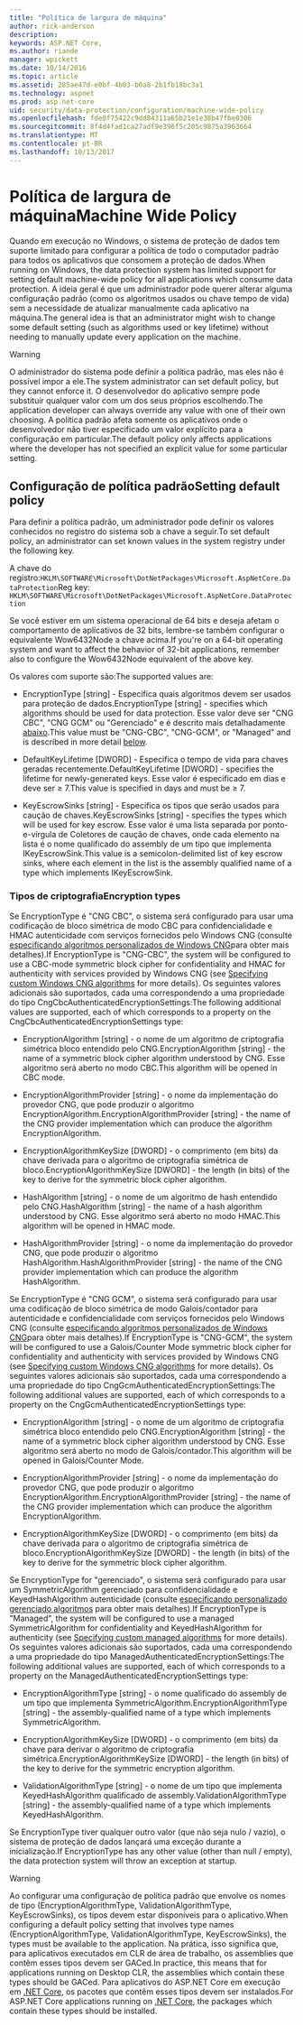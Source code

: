 ```yaml
---
title: "Política de largura de máquina"
author: rick-anderson
description: 
keywords: ASP.NET Core,
ms.author: riande
manager: wpickett
ms.date: 10/14/2016
ms.topic: article
ms.assetid: 285ae47d-e0bf-4b03-b0a8-2b1fb18bc3a1
ms.technology: aspnet
ms.prod: asp.net-core
uid: security/data-protection/configuration/machine-wide-policy
ms.openlocfilehash: fde8f75422c9dd84311a65b21e1e38b47fbe0306
ms.sourcegitcommit: 8f4d4fad1ca27adf9e396f5c205c9875a3963664
ms.translationtype: MT
ms.contentlocale: pt-BR
ms.lasthandoff: 10/13/2017
---
```

# <a name="machine-wide-policy"></a><span data-ttu-id="70a04-103">Política de largura de máquina</span><span class="sxs-lookup"><span data-stu-id="70a04-103">Machine Wide Policy</span></span>

<a name="data-protection-configuration-machinewidepolicy"></a>

<span data-ttu-id="70a04-104">Quando em execução no Windows, o sistema de proteção de dados tem suporte limitado para configurar a política de todo o computador padrão para todos os aplicativos que consomem a proteção de dados.</span><span class="sxs-lookup"><span data-stu-id="70a04-104">When running on Windows, the data protection system has limited support for setting default machine-wide policy for all applications which consume data protection.</span></span> <span data-ttu-id="70a04-105">A ideia geral é que um administrador pode querer alterar alguma configuração padrão (como os algoritmos usados ou chave tempo de vida) sem a necessidade de atualizar manualmente cada aplicativo na máquina.</span><span class="sxs-lookup"><span data-stu-id="70a04-105">The general idea is that an administrator might wish to change some default setting (such as algorithms used or key lifetime) without needing to manually update every application on the machine.</span></span>

>[!WARNING]
> <span data-ttu-id="70a04-106">O administrador do sistema pode definir a política padrão, mas eles não é possível impor a ele.</span><span class="sxs-lookup"><span data-stu-id="70a04-106">The system administrator can set default policy, but they cannot enforce it.</span></span> <span data-ttu-id="70a04-107">O desenvolvedor do aplicativo sempre pode substituir qualquer valor com um dos seus próprios escolhendo.</span><span class="sxs-lookup"><span data-stu-id="70a04-107">The application developer can always override any value with one of their own choosing.</span></span> <span data-ttu-id="70a04-108">A política padrão afeta somente os aplicativos onde o desenvolvedor não tiver especificado um valor explícito para a configuração em particular.</span><span class="sxs-lookup"><span data-stu-id="70a04-108">The default policy only affects applications where the developer has not specified an explicit value for some particular setting.</span></span>

## <a name="setting-default-policy"></a><span data-ttu-id="70a04-109">Configuração de política padrão</span><span class="sxs-lookup"><span data-stu-id="70a04-109">Setting default policy</span></span>

<span data-ttu-id="70a04-110">Para definir a política padrão, um administrador pode definir os valores conhecidos no registro do sistema sob a chave a seguir.</span><span class="sxs-lookup"><span data-stu-id="70a04-110">To set default policy, an administrator can set known values in the system registry under the following key.</span></span>

<span data-ttu-id="70a04-111">A chave do registro:`HKLM\SOFTWARE\Microsoft\DotNetPackages\Microsoft.AspNetCore.DataProtection`</span><span class="sxs-lookup"><span data-stu-id="70a04-111">Reg key: `HKLM\SOFTWARE\Microsoft\DotNetPackages\Microsoft.AspNetCore.DataProtection`</span></span>

<span data-ttu-id="70a04-112">Se você estiver em um sistema operacional de 64 bits e deseja afetam o comportamento de aplicativos de 32 bits, lembre-se também configurar o equivalente Wow6432Node a chave acima.</span><span class="sxs-lookup"><span data-stu-id="70a04-112">If you're on a 64-bit operating system and want to affect the behavior of 32-bit applications, remember also to configure the Wow6432Node equivalent of the above key.</span></span>

<span data-ttu-id="70a04-113">Os valores com suporte são:</span><span class="sxs-lookup"><span data-stu-id="70a04-113">The supported values are:</span></span>

* <span data-ttu-id="70a04-114">EncryptionType [string] - Especifica quais algoritmos devem ser usados para proteção de dados.</span><span class="sxs-lookup"><span data-stu-id="70a04-114">EncryptionType [string] - specifies which algorithms should be used for data protection.</span></span> <span data-ttu-id="70a04-115">Esse valor deve ser "CNG CBC", "CNG GCM" ou "Gerenciado" e é descrito mais detalhadamente [abaixo](#data-protection-encryption-types).</span><span class="sxs-lookup"><span data-stu-id="70a04-115">This value must be "CNG-CBC", "CNG-GCM", or "Managed" and is described in more detail [below](#data-protection-encryption-types).</span></span>

* <span data-ttu-id="70a04-116">DefaultKeyLifetime [DWORD] - Especifica o tempo de vida para chaves geradas recentemente.</span><span class="sxs-lookup"><span data-stu-id="70a04-116">DefaultKeyLifetime [DWORD] - specifies the lifetime for newly-generated keys.</span></span> <span data-ttu-id="70a04-117">Esse valor é especificado em dias e deve ser ≥ 7.</span><span class="sxs-lookup"><span data-stu-id="70a04-117">This value is specified in days and must be ≥ 7.</span></span>

* <span data-ttu-id="70a04-118">KeyEscrowSinks [string] - Especifica os tipos que serão usados para caução de chaves.</span><span class="sxs-lookup"><span data-stu-id="70a04-118">KeyEscrowSinks [string] - specifies the types which will be used for key escrow.</span></span> <span data-ttu-id="70a04-119">Esse valor é uma lista separada por ponto-e-vírgula de Coletores de caução de chaves, onde cada elemento na lista é o nome qualificado do assembly de um tipo que implementa IKeyEscrowSink.</span><span class="sxs-lookup"><span data-stu-id="70a04-119">This value is a semicolon-delimited list of key escrow sinks, where each element in the list is the assembly qualified name of a type which implements IKeyEscrowSink.</span></span>

<a name="data-protection-encryption-types"></a>

### <a name="encryption-types"></a><span data-ttu-id="70a04-120">Tipos de criptografia</span><span class="sxs-lookup"><span data-stu-id="70a04-120">Encryption types</span></span>

<span data-ttu-id="70a04-121">Se EncryptionType é "CNG CBC", o sistema será configurado para usar uma codificação de bloco simétrica de modo CBC para confidencialidade e HMAC autenticidade com serviços fornecidos pelo Windows CNG (consulte [especificando algoritmos personalizados de Windows CNG](overview.md#data-protection-changing-algorithms-cng)para obter mais detalhes).</span><span class="sxs-lookup"><span data-stu-id="70a04-121">If EncryptionType is "CNG-CBC", the system will be configured to use a CBC-mode symmetric block cipher for confidentiality and HMAC for authenticity with services provided by Windows CNG (see [Specifying custom Windows CNG algorithms](overview.md#data-protection-changing-algorithms-cng) for more details).</span></span> <span data-ttu-id="70a04-122">Os seguintes valores adicionais são suportados, cada uma correspondendo a uma propriedade do tipo CngCbcAuthenticatedEncryptionSettings:</span><span class="sxs-lookup"><span data-stu-id="70a04-122">The following additional values are supported, each of which corresponds to a property on the CngCbcAuthenticatedEncryptionSettings type:</span></span>

* <span data-ttu-id="70a04-123">EncryptionAlgorithm [string] - o nome de um algoritmo de criptografia simétrica bloco entendido pelo CNG.</span><span class="sxs-lookup"><span data-stu-id="70a04-123">EncryptionAlgorithm [string] - the name of a symmetric block cipher algorithm understood by CNG.</span></span> <span data-ttu-id="70a04-124">Esse algoritmo será aberto no modo CBC.</span><span class="sxs-lookup"><span data-stu-id="70a04-124">This algorithm will be opened in CBC mode.</span></span>

* <span data-ttu-id="70a04-125">EncryptionAlgorithmProvider [string] - o nome da implementação do provedor CNG, que pode produzir o algoritmo EncryptionAlgorithm.</span><span class="sxs-lookup"><span data-stu-id="70a04-125">EncryptionAlgorithmProvider [string] - the name of the CNG provider implementation which can produce the algorithm EncryptionAlgorithm.</span></span>

* <span data-ttu-id="70a04-126">EncryptionAlgorithmKeySize [DWORD] - o comprimento (em bits) da chave derivada para o algoritmo de criptografia simétrica de bloco.</span><span class="sxs-lookup"><span data-stu-id="70a04-126">EncryptionAlgorithmKeySize [DWORD] - the length (in bits) of the key to derive for the symmetric block cipher algorithm.</span></span>

* <span data-ttu-id="70a04-127">HashAlgorithm [string] - o nome de um algoritmo de hash entendido pelo CNG.</span><span class="sxs-lookup"><span data-stu-id="70a04-127">HashAlgorithm [string] - the name of a hash algorithm understood by CNG.</span></span> <span data-ttu-id="70a04-128">Esse algoritmo será aberto no modo HMAC.</span><span class="sxs-lookup"><span data-stu-id="70a04-128">This algorithm will be opened in HMAC mode.</span></span>

* <span data-ttu-id="70a04-129">HashAlgorithmProvider [string] - o nome da implementação do provedor CNG, que pode produzir o algoritmo HashAlgorithm.</span><span class="sxs-lookup"><span data-stu-id="70a04-129">HashAlgorithmProvider [string] - the name of the CNG provider implementation which can produce the algorithm HashAlgorithm.</span></span>

<span data-ttu-id="70a04-130">Se EncryptionType é "CNG GCM", o sistema será configurado para usar uma codificação de bloco simétrica de modo Galois/contador para autenticidade e confidencialidade com serviços fornecidos pelo Windows CNG (consulte [especificando algoritmos personalizados de Windows CNG](overview.md#data-protection-changing-algorithms-cng)para obter mais detalhes).</span><span class="sxs-lookup"><span data-stu-id="70a04-130">If EncryptionType is "CNG-GCM", the system will be configured to use a Galois/Counter Mode symmetric block cipher for confidentiality and authenticity with services provided by Windows CNG (see [Specifying custom Windows CNG algorithms](overview.md#data-protection-changing-algorithms-cng) for more details).</span></span> <span data-ttu-id="70a04-131">Os seguintes valores adicionais são suportados, cada uma correspondendo a uma propriedade do tipo CngGcmAuthenticatedEncryptionSettings:</span><span class="sxs-lookup"><span data-stu-id="70a04-131">The following additional values are supported, each of which corresponds to a property on the CngGcmAuthenticatedEncryptionSettings type:</span></span>

* <span data-ttu-id="70a04-132">EncryptionAlgorithm [string] - o nome de um algoritmo de criptografia simétrica bloco entendido pelo CNG.</span><span class="sxs-lookup"><span data-stu-id="70a04-132">EncryptionAlgorithm [string] - the name of a symmetric block cipher algorithm understood by CNG.</span></span> <span data-ttu-id="70a04-133">Esse algoritmo será aberto no modo de Galois/contador.</span><span class="sxs-lookup"><span data-stu-id="70a04-133">This algorithm will be opened in Galois/Counter Mode.</span></span>

* <span data-ttu-id="70a04-134">EncryptionAlgorithmProvider [string] - o nome da implementação do provedor CNG, que pode produzir o algoritmo EncryptionAlgorithm.</span><span class="sxs-lookup"><span data-stu-id="70a04-134">EncryptionAlgorithmProvider [string] - the name of the CNG provider implementation which can produce the algorithm EncryptionAlgorithm.</span></span>

* <span data-ttu-id="70a04-135">EncryptionAlgorithmKeySize [DWORD] - o comprimento (em bits) da chave derivada para o algoritmo de criptografia simétrica de bloco.</span><span class="sxs-lookup"><span data-stu-id="70a04-135">EncryptionAlgorithmKeySize [DWORD] - the length (in bits) of the key to derive for the symmetric block cipher algorithm.</span></span>

<span data-ttu-id="70a04-136">Se EncryptionType for "gerenciado", o sistema será configurado para usar um SymmetricAlgorithm gerenciado para confidencialidade e KeyedHashAlgorithm autenticidade (consulte [especificando personalizado gerenciado algoritmos](overview.md#data-protection-changing-algorithms-custom-managed) para obter mais detalhes).</span><span class="sxs-lookup"><span data-stu-id="70a04-136">If EncryptionType is "Managed", the system will be configured to use a managed SymmetricAlgorithm for confidentiality and KeyedHashAlgorithm for authenticity (see [Specifying custom managed algorithms](overview.md#data-protection-changing-algorithms-custom-managed) for more details).</span></span> <span data-ttu-id="70a04-137">Os seguintes valores adicionais são suportados, cada uma correspondendo a uma propriedade do tipo ManagedAuthenticatedEncryptionSettings:</span><span class="sxs-lookup"><span data-stu-id="70a04-137">The following additional values are supported, each of which corresponds to a property on the ManagedAuthenticatedEncryptionSettings type:</span></span>

* <span data-ttu-id="70a04-138">EncryptionAlgorithmType [string] - o nome qualificado do assembly de um tipo que implementa SymmetricAlgorithm.</span><span class="sxs-lookup"><span data-stu-id="70a04-138">EncryptionAlgorithmType [string] - the assembly-qualified name of a type which implements SymmetricAlgorithm.</span></span>

* <span data-ttu-id="70a04-139">EncryptionAlgorithmKeySize [DWORD] - o comprimento (em bits) da chave para derivar o algoritmo de criptografia simétrica.</span><span class="sxs-lookup"><span data-stu-id="70a04-139">EncryptionAlgorithmKeySize [DWORD] - the length (in bits) of the key to derive for the symmetric encryption algorithm.</span></span>

* <span data-ttu-id="70a04-140">ValidationAlgorithmType [string] - o nome de um tipo que implementa KeyedHashAlgorithm qualificado de assembly.</span><span class="sxs-lookup"><span data-stu-id="70a04-140">ValidationAlgorithmType [string] - the assembly-qualified name of a type which implements KeyedHashAlgorithm.</span></span>

<span data-ttu-id="70a04-141">Se EncryptionType tiver qualquer outro valor (que não seja nulo / vazio), o sistema de proteção de dados lançará uma exceção durante a inicialização.</span><span class="sxs-lookup"><span data-stu-id="70a04-141">If EncryptionType has any other value (other than null / empty), the data protection system will throw an exception at startup.</span></span>

>[!WARNING]
> <span data-ttu-id="70a04-142">Ao configurar uma configuração de política padrão que envolve os nomes de tipo (EncryptionAlgorithmType, ValidationAlgorithmType, KeyEscrowSinks), os tipos devem estar disponíveis para o aplicativo.</span><span class="sxs-lookup"><span data-stu-id="70a04-142">When configuring a default policy setting that involves type names (EncryptionAlgorithmType, ValidationAlgorithmType, KeyEscrowSinks), the types must be available to the application.</span></span> <span data-ttu-id="70a04-143">Na prática, isso significa que, para aplicativos executados em CLR de área de trabalho, os assemblies que contêm esses tipos devem ser GACed.</span><span class="sxs-lookup"><span data-stu-id="70a04-143">In practice, this means that for applications running on Desktop CLR, the assemblies which contain these types should be GACed.</span></span> <span data-ttu-id="70a04-144">Para aplicativos do ASP.NET Core em execução em [.NET Core](https://www.microsoft.com/net/core), os pacotes que contêm esses tipos devem ser instalados.</span><span class="sxs-lookup"><span data-stu-id="70a04-144">For ASP.NET Core applications running on [.NET Core](https://www.microsoft.com/net/core), the packages which contain these types should be installed.</span></span>
